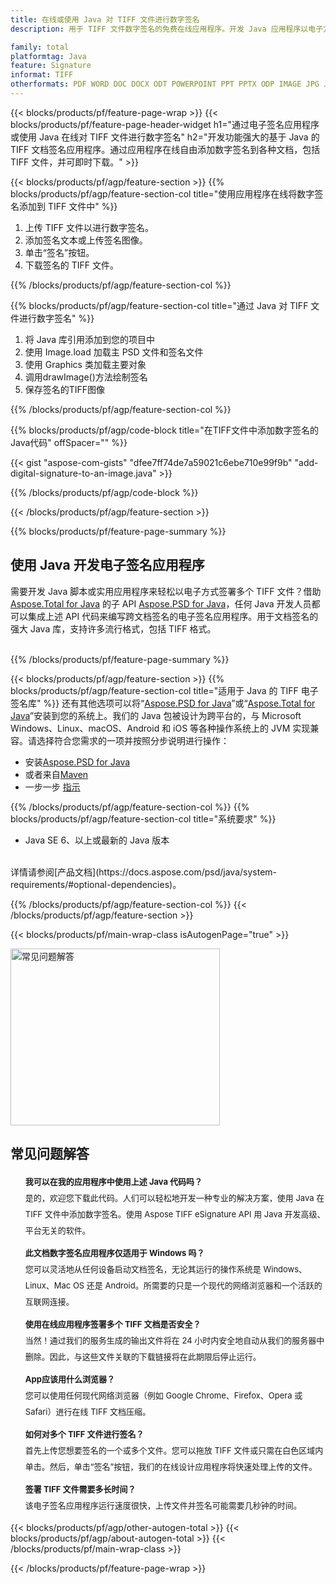 ```yaml
---
title: 在线或使用 Java 对 TIFF 文件进行数字签名
description: 用于 TIFF 文件数字签名的免费在线应用程序。开发 Java 应用程序以电子方式签署 TIFF 文档。

family: total
platformtag: Java
feature: Signature
informat: TIFF
otherformats: PDF WORD DOC DOCX ODT POWERPOINT PPT PPTX ODP IMAGE JPG JPEG BMP TIFF GIF PNG PSD Excel XLS XLSX ODS
---
```

{{< blocks/products/pf/feature-page-wrap >}}
{{< blocks/products/pf/feature-page-header-widget h1="通过电子签名应用程序或使用 Java 在线对 TIFF 文件进行数字签名" h2="开发功能强大的基于 Java 的 TIFF 文档签名应用程序。通过应用程序在线自由添加数字签名到各种文档，包括 TIFF 文件，并可即时下载。" >}}

{{< blocks/products/pf/agp/feature-section >}}
{{% blocks/products/pf/agp/feature-section-col title="使用应用程序在线将数字签名添加到 TIFF 文件中" %}}

1. 上传 TIFF 文件以进行数字签名。
1. 添加签名文本或上传签名图像。
1. 单击“签名”按钮。
1. 下载签名的 TIFF 文件。

{{% /blocks/products/pf/agp/feature-section-col %}}

{{% blocks/products/pf/agp/feature-section-col title="通过 Java 对 TIFF 文件进行数字签名" %}}

1. 将 Java 库引用添加到您的项目中
1. 使用 Image.load 加载主 PSD 文件和签名文件
1. 使用 Graphics 类加载主要对象
1. 调用drawImage()方法绘制签名
1. 保存签名的TIFF图像

{{% /blocks/products/pf/agp/feature-section-col %}}

{{% blocks/products/pf/agp/code-block title="在TIFF文件中添加数字签名的Java代码" offSpacer="" %}}

{{< gist "aspose-com-gists" "dfee7ff74de7a59021c6ebe710e99f9b" "add-digital-signature-to-an-image.java" >}}

{{% /blocks/products/pf/agp/code-block %}}

{{< /blocks/products/pf/agp/feature-section >}}

{{% blocks/products/pf/feature-page-summary %}}


<h2>使用 Java 开发电子签名应用程序</h2>

需要开发 Java 脚本或实用应用程序来轻松以电子方式签署多个 TIFF 文件？借助 [Aspose.Total for Java](https://products.aspose.com/total/zh/java/) 的子 API [Aspose.PSD for Java](https://products.aspose.com/psd/zh/java/)，任何 Java 开发人员都可以集成上述 API 代码来编写跨文档签名的电子签名应用程序。用于文档签名的强大 Java 库，支持许多流行格式，包括 TIFF 格式。<br /><br />

{{% /blocks/products/pf/feature-page-summary %}}

{{< blocks/products/pf/agp/feature-section >}}
{{% blocks/products/pf/agp/feature-section-col title="适用于 Java 的 TIFF 电子签名库" %}}
还有其他选项可以将“[Aspose.PSD for Java](https://products.aspose.com/psd/zh/java/)”或“[Aspose.Total for Java](https://products.aspose.com/total/zh/java/)”安装到您的系统上。我们的 Java 包被设计为跨平台的，与 Microsoft Windows、Linux、macOS、Android 和 iOS 等各种操作系统上的 JVM 实现兼容。请选择符合您需求的一项并按照分步说明进行操作：<br />

- 安装[Aspose.PSD for Java](https://docs.aspose.com/psd/java/installation/)
- 或者来自[Maven](https://releases.aspose.com/java/repo/com/aspose/aspose-psd/)
- 一步一步 [指示](https://docs.aspose.com/psd/java/installation/#install-aspose-psd-for-java-from-maven-repository)

{{% /blocks/products/pf/agp/feature-section-col %}}
{{% blocks/products/pf/agp/feature-section-col title="系统要求" %}}

- Java SE 6、以上或最新的 Java 版本

<br />
详情请参阅[产品文档](https://docs.aspose.com/psd/java/system-requirements/#optional-dependencies)。

{{% /blocks/products/pf/agp/feature-section-col %}}
{{< /blocks/products/pf/agp/feature-section >}}

{{< blocks/products/pf/main-wrap-class isAutogenPage="true" >}}

<style>.howtolist li{margin-right: 0!important;line-height: 26px;position: relative;margin-bottom: 10px;font-size: 13px;list-style-type: none;}</style>
<div class="col-md-12 tl bg-gray-dark howtolist section">
  <a class="anchor" name="faqpage"></a>
  <div class="container tl dflex" itemscope="" itemtype="https://schema.org/FAQPage">
      <div class="col-md-4 howtosectiongfx">
          <img class="social-panel-hide-on-mobile" src="https://www.groupdocs.cloud/templates/brand/images/groupdocs/conversion/groupdocs_conversion-brand.png" alt="常见问题解答" width="335" height="283">
      </div>
      <div class="howtosection col-md-8">
          <div>
              <h2>常见问题解答</h2>
               <ul>
                  <li itemscope="" itemprop="mainEntity" itemtype="https://schema.org/Question">
                      <div>
                          <span itemprop="name"><b>我可以在我的应用程序中使用上述 Java 代码吗？</b></span>
                      </div>
                      <div itemscope="" itemprop="acceptedAnswer" itemtype="https://schema.org/Answer">
                          <span itemprop="text">是的，欢迎您下载此代码。人们可以轻松地开发一种专业的解决方案，使用 Java 在 TIFF 文件中添加数字签名。使用 Aspose TIFF eSignature API 用 Java 开发高级、平台无关的软件。</span>
                      </div>
                  </li>
                  <li itemscope="" itemprop="mainEntity" itemtype="https://schema.org/Question">
                      <div>
                          <span itemprop="name"><b>此文档数字签名应用程序仅适用于 Windows 吗？</b></span>
                      </div>
                      <div itemscope="" itemprop="acceptedAnswer" itemtype="https://schema.org/Answer">
                          <span itemprop="text">您可以灵活地从任何设备启动文档签名，无论其运行的操作系统是 Windows、Linux、Mac OS 还是 Android。所需要的只是一个现代的网络浏览器和一个活跃的互联网连接。</span>
                      </div>
                  </li>
                  <li itemscope="" itemprop="mainEntity" itemtype="https://schema.org/Question">
                      <div>
                          <span itemprop="name"><b>使用在线应用程序签署多个 TIFF 文档是否安全？</b></span>
                      </div>
                      <div itemscope="" itemprop="acceptedAnswer" itemtype="https://schema.org/Answer">
                          <span itemprop="text">当然！通过我们的服务生成的输出文件将在 24 小时内安全地自动从我们的服务器中删除。因此，与这些文件关联的下载链接将在此期限后停止运行。</span>
                      </div>
                  </li>                 
                  <li itemscope="" itemprop="mainEntity" itemtype="https://schema.org/Question">
                      <div>
                          <span itemprop="name"><b>App应该用什么浏览器？</b></span>
                      </div>
                      <div itemscope="" itemprop="acceptedAnswer" itemtype="https://schema.org/Answer">
                          <span itemprop="text">您可以使用任何现代网络浏览器（例如 Google Chrome、Firefox、Opera 或 Safari）进行在线 TIFF 文档压缩。</span>
                      </div>
                  </li>
 		  <li itemscope="" itemprop="mainEntity" itemtype="https://schema.org/Question">
                      <div>
                          <span itemprop="name"><b>如何对多个 TIFF 文件进行签名？</b></span>
                      </div>
                      <div itemscope="" itemprop="acceptedAnswer" itemtype="https://schema.org/Answer">
                          <span itemprop="text">首先上传您想要签名的一个或多个文件。您可以拖放 TIFF 文件或只需在白色区域内单击。然后，单击“签名”按钮，我们的在线设计应用程序将快速处理上传的文件。</span>
                      </div>
                  </li>
 		  <li itemscope="" itemprop="mainEntity" itemtype="https://schema.org/Question">
                      <div>
                          <span itemprop="name"><b>签署 TIFF 文件需要多长时间？</b></span>
                      </div>
                      <div itemscope="" itemprop="acceptedAnswer" itemtype="https://schema.org/Answer">
                          <span itemprop="text">该电子签名应用程序运行速度很快，上传文件并签名可能需要几秒钟的时间。</span>
                      </div>
                  </li>
              </ul>
          </div>
      </div>
  </div>

{{< blocks/products/pf/agp/other-autogen-total >}}
{{< blocks/products/pf/agp/about-autogen-total >}}
{{< /blocks/products/pf/main-wrap-class >}}

{{< /blocks/products/pf/feature-page-wrap >}}